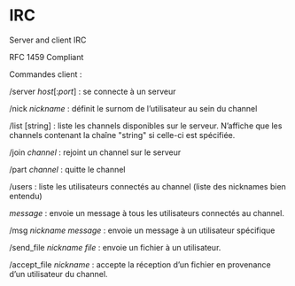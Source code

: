 # IRC
Server and client IRC

RFC 1459 Compliant

Commandes client :

/server _host_[:_port_] : se connecte à un serveur

/nick _nickname_ : définit le surnom de l’utilisateur au sein du channel

/list [string] : liste les channels disponibles sur le serveur. N’affiche que les
channels contenant la chaîne "string" si celle-ci est spécifiée.

/join _channel_ : rejoint un channel sur le serveur

/part _channel_ : quitte le channel

/users : liste les utilisateurs connectés au channel (liste des nicknames bien
entendu)

_message_ : envoie un message à tous les utilisateurs connectés au channel.

/msg _nickname_ _message_ : envoie un message à un utilisateur spécifique

/send_file _nickname_ _file_ : envoie un fichier à un utilisateur.

/accept_file _nickname_ : accepte la réception d’un fichier en provenance
d’un utilisateur du channel.
